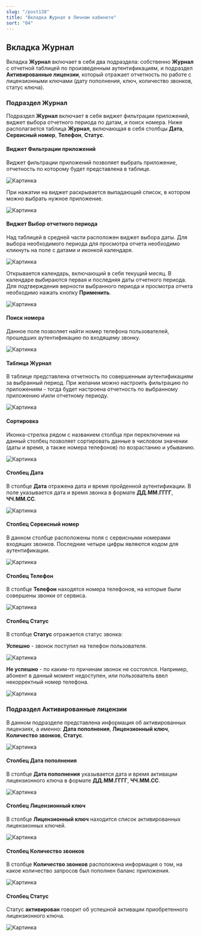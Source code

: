 ```yaml
---
slug: "/post138"
title: "Вкладка Журнал в Личном кабинете"
sort: "04"
---
```


## Вкладка Журнал 

Вкладка **Журнал** включает в себя два подраздела: собственно **Журнал** с отчетной таблицей по произведенным аутентификациям, и подраздел **Активированные лицензии**, который отражает отчетность по работе с лицензионными ключами (дату пополнения, ключ, количество звонков, статус ключа).

### Подраздел Журнал

Подраздел **Журнал** включает в себя виджет фильтрации приложений, виджет выбора отчетного периода по датам, и поиск номера. Ниже располагается таблица **Журнал**, включающая в себя столбцы **Дата**, **Сервисный номер**, **Телефон**, **Статус**.

#### Виджет Фильтрации приложений

Виджет фильтрации приложений позволяет выбрать приложение, отчетность по которому будет представлена в таблице.

![Картинка](./images_id/call_log_sorting.png "Фильтрация приложений")

При нажатии на виджет раскрывается выпадающий список, в котором можно выбрать нужное приложение.

![Картинка](./images_id/call_log_sorting1.png "Выпадающий список приложений")

#### Виджет Выбор отчетного периода

Над таблицей в средней части расположен виджет выбора даты. Для выбора необходимого периода для просмотра отчета необходимо кликнуть на поле с датами и иконкой календаря. 

![Картинка](./images_id/call_log_calendar1.png "Выбор отчетного периода")

Открывается календарь, включающий в себя текущий месяц. В календаре выбираются первая и последняя даты отчетного периода. Для подтверждения верности выбранного периода и просмотра отчета необходимо нажать кнопку **Применить**.

![Картинка](./images_id/call_log_calendar.png "Выбор отчетного периода")

#### Поиск номера

Данное поле позволяет найти номер телефона пользователей, прошедших аутентификацию по входящему звонку.

![Картинка](./images_id/call_log_search.png "Поиск по номерам телефонов")

#### Таблица Журнал

В таблице представлена отчетность по совершенным аутентификациям за выбранный период. При желании можно настроить фильтрацию по приложениям - тогда будет настроена отчетность по выбранному приложению и\или отчетному периоду.

![Картинка](./images_id/call_log_table.png "Поиск по номерам телефонов")

#### Сортировка

Иконка-стрелка рядом с названием столбца при переключении на данный столбец позволяет сортировать данные в числовом значении (даты и время, а также номера телефонов) по возрастанию и убыванию. 

![Картинка](./images_id/call_log_sorting2.png "Поиск по номерам телефонов")

#### Столбец Дата

В столбце **Дата** отражена дата и время пройденной аутентификации. В поле указывается дата и время звонка в формате **ДД.ММ.ГГГГ**, **ЧЧ.ММ.СС**.

![Картинка](./images_id/call_log_table_date2.png "Сортировка по Дате")

#### Столбец Сервисный номер

В данном столбце расположены поля с сервисными номерами входящих звонков. Последние четыре цифры являются кодом для аутентификации.

![Картинка](./images_id/call_log_table_service_number.png "Сервисные номера")

#### Столбец Телефон

В столбце **Телефон** находятся номера телефонов, на которые были совершены звонки от сервиса.

![Картинка](./images_id/call_log_table_phone_number.png "Телефон")

#### Столбец Статус

В столбце **Статус** отражается статус звонка:

**Успешно** - звонок поступил на телефон пользователя.

![Картинка](./images_id/call_log_table_status.png "Статус звонка")

**Не успешно** - по каким-то причинам звонок не состоялся. Например, абонент в данный момент недоступен, или пользователь ввел некорректный номер телефона.

![Картинка](./images_id/call_log_unsuccessful.png "Сервисные номера")

### Подраздел Активированные лицензии

В данном подразделе представлена информация об активированных лицензиях, а именно: **Дата пополнения**, **Лицензионный ключ**, **Количество звонков**, **Статус**.

![Картинка](./images_id/call_log_activated.png "Активированные лицензии")

#### Столбец Дата пополнения

В столбце **Дата пополнения** указывается дата и время активации лицензионного ключа в формате **ДД.ММ.ГГГГ**, **ЧЧ.ММ.СС**.

![Картинка](./images_id/call_log_activated_date.png "Дата пополнения")

#### Столбец Лицензионный ключ

В столбце **Лицензионный ключ** находится список активированных лицензионных ключей.

![Картинка](./images_id/call_log_activated_key.png "Лицензионный ключ")

#### Столбец Количество звонков

В столбце **Количество звонков** расположена информация о том, на какое количество запросов был пополнен баланс приложения.

![Картинка](./images_id/call_log_activated_number.png "Количество звонков")

#### Столбец Статус

Статус **активирован** говорит об успешной активации приобретенного лицензионного ключа.

![Картинка](./images_id/call_log_activated_status.png "Статус")

